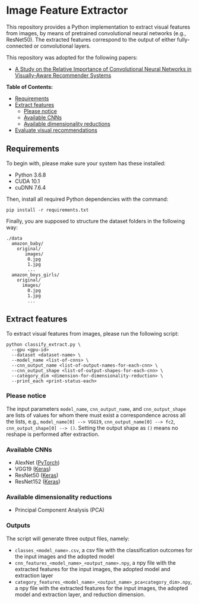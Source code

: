 # Image Feature Extractor

This repository provides a Python implementation to extract visual features from images, by means of pretrained convolutional neural networks (e.g., ResNet50). The extracted features correspond to the output of either fully-connected or convolutional layers.

This repository was adopted for the following papers:

- [A Study on the Relative Importance of Convolutional Neural Networks in Visually-Aware Recommender Systems](https://github.com/sisinflab/CNNs-in-VRSs)

**Table of Contents:**
- [Requirements](#requirements)
- [Extract features](#extract-features)
  - [Please notice](#please-notice)
  - [Available CNNs](#available-cnns)
  - [Available dimensionality reductions](#available-dimensionality-reductions)
- [Evaluate visual recommendations](#evaluate-visual-recommendations)

## Requirements

To begin with, please make sure your system has these installed:

* Python 3.6.8
* CUDA 10.1
* cuDNN 7.6.4

Then, install all required Python dependencies with the command:
```
pip install -r requirements.txt
```
Finally, you are supposed to structure the dataset folders in the following way:
```
./data
  amazon_baby/
    original/
       images/
        0.jpg
        1.jpg
        ...
  amazon_boys_girls/
    original/
      images/
        0.jpg
        1.jpg
        ...
```

## Extract features

To extract visual features from images, please run the following script:
```
python classify_extract.py \
  --gpu <gpu-id>
  --dataset <dataset-name> \
  --model_name <list-of-cnns> \
  --cnn_output_name <list-of-output-names-for-each-cnn> \
  --cnn_output_shape <list-of-output-shapes-for-each-cnn> \
  --category_dim <dimension-for-dimensionality-reduction> \
  --print_each <print-status-each>
```
### Please notice
The input parameters ```model_name```, ```cnn_output_name```, and ```cnn_output_shape``` are lists of values for whom there must exist a correspondence across all the lists, e.g., ```model_name[0] --> VGG19```, ```cnn_output_name[0] --> fc2```, ```cnn_output_shape[0] --> ()```. Setting the output shape as ```()``` means no reshape is performed after extraction.

### Available CNNs
- AlexNet ([PyTorch](https://pytorch.org/hub/pytorch_vision_alexnet/))
- VGG19 ([Keras](https://www.tensorflow.org/api_docs/python/tf/keras/applications/VGG19))
- ResNet50 ([Keras](https://www.tensorflow.org/api_docs/python/tf/keras/applications/ResNet50))
- ResNet152 ([Keras](https://www.tensorflow.org/api_docs/python/tf/keras/applications/ResNet152))

### Available dimensionality reductions
- Principal Component Analysis (PCA)

### Outputs
The script will generate three output files, namely:
- ```classes_<model_name>.csv```, a csv file with the classification outcomes for the input images and the adopted model
- ```cnn_features_<model_name>_<output_name>.npy```, a npy file with the extracted features for the input images, the adopted model and extraction layer
- ```category_features_<model_name>_<output_name>_pca<category_dim>.npy```, a npy file with the extracted features for the input images, the adopted model and extraction layer, and reduction dimension.

